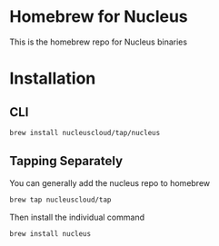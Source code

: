 # Homebrew for Nucleus

This is the homebrew repo for Nucleus binaries

# Installation

## CLI
```sh
brew install nucleuscloud/tap/nucleus
```

## Tapping Separately
You can generally add the nucleus repo to homebrew

```sh
brew tap nucleuscloud/tap
```

Then install the individual command

```sh
brew install nucleus
```
